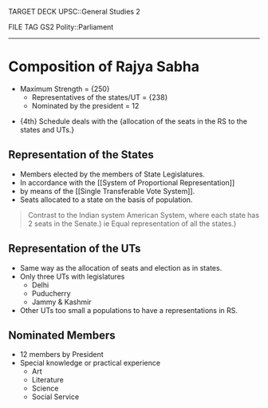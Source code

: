 TARGET DECK
UPSC::General Studies 2

FILE TAG
GS2 Polity::Parliament

---

# Composition of Rajya Sabha
- Maximum Strength = {250}
	- Representatives of the states/UT = {238}
	- Nominated by the president = 12
<!--ID: 1606267016228-->

- {4th} Schedule deals with the {allocation of the seats in the RS to the states and UTs.}
<!--ID: 1606267016263-->

## Representation of the States
- Members elected by the members of State Legislatures.
- In accordance with the [[System of Proportional Representation]]
- by means of the [[Single Transferable Vote System]].
- Seats allocated to a state on the basis of population.
> Contrast to the Indian system 
> American System, where each state has 2 seats in the Senate.) ie Equal representation of all the states.)

## Representation of the UTs
- Same way as the allocation of seats and election as in states.
- Only three UTs with legislatures
	- Delhi
	- Puducherry
	- Jammy & Kashmir
- Other UTs too small a populations to have a representations in RS.

## Nominated Members
- 12 members by President
- Special knowledge or practical experience
	- Art
	- Literature
	- Science
	- Social Service
